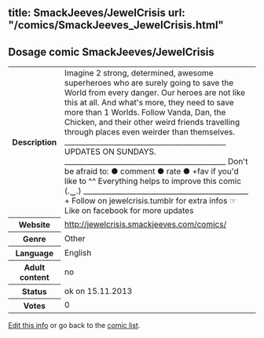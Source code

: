 title: SmackJeeves/JewelCrisis
url: "/comics/SmackJeeves_JewelCrisis.html"
---
Dosage comic SmackJeeves/JewelCrisis
-----------------------------------------

<p id="msg"></p>
<script type="text/javascript">
if (window.location.search === '?edit_info_mail=sent_ok') {
  var elem = document.getElementById("msg");
  elem.innerHTML = 'Edited information sucessfully sent for review, which is usually done daily. Thanks!';
  elem.className = 'ok';
}
</script>
<table class="comicinfo">
<tr>
<th>Description</th><td>Imagine 2 strong, determined, awesome superheroes who are surely going to save the World from every danger. Our heroes are not like this at all. And what's more, they need to save more than 1 Worlds. Follow Vanda, Dan, the Chicken, and their other weird friends travelling through places even weirder than themselves. _____________________________________________ UPDATES ON SUNDAYS. _____________________________________________ Don't be afraid to: ● comment ● rate ● +fav if you'd like to ^^ Everything helps to improve this comic (.‿.) ______________________________________________ + Follow on jewelcrisis.tumblr for extra infos ☞ Like on facebook for more updates</td>
</tr>
<tr>
<th>Website</th><td><a href="http://jewelcrisis.smackjeeves.com/comics/">http://jewelcrisis.smackjeeves.com/comics/</a></td>
</tr>
<tr>
<th>Genre</th><td>Other</td>
</tr>
<tr>
<th>Language</th><td>English</td>
</tr>
<tr>
<th>Adult content</th><td>no</td>
</tr>
<tr>
<th>Status</th><td>ok on 15.11.2013</td>
</tr>
<tr>
<th>Votes</th><td>0</td>
</tr>
</table>

[Edit this info](SmackJeeves_JewelCrisis_edit.html) or go back to the [comic list](../comic-index.html).
